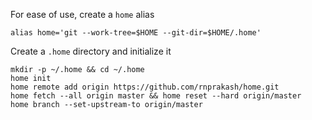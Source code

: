 For ease of use, create a `home` alias

    alias home='git --work-tree=$HOME --git-dir=$HOME/.home'

Create a `.home` directory and initialize it

    mkdir -p ~/.home && cd ~/.home
    home init
    home remote add origin https://github.com/rnprakash/home.git
    home fetch --all origin master && home reset --hard origin/master
    home branch --set-upstream-to origin/master

